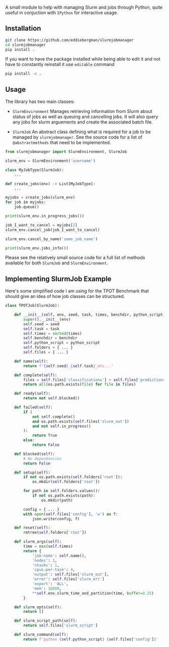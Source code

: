 A small module to help with managing Slurm and jobs through Python,
quite useful in conjuction with `IPython` for interactive usage.

## Installation
```BASH
git clone https://github.com/eddiebergman/slurmjobmanager
cd slurmjobmanager
pip install .
```

If you want to have the package installed while being able to edit it and
not have to constantly reinstall it use `editable` command
```BASH
pip install -e .
```

## Usage
The library has two main classes:
* `SlurmEnvironment`
    Manages retrieving information from Slurm about status of jobs as well
    as queuing and cancelling jobs. It will also query any jobs for 
    slurm arguements and create the associated batch file.

* `SlurmJob`
    An abstract class defining what is required for a job to be managed by
    `slurmjobmanager`. See the source code for a list of `@abstractmethods` that
    need to be implemented.

```Python
from slurmjobmanager import SlurmEnvironment, SlurmJob

slurm_env = SlurmEnvironment('username')

class MyJobType(SlurmJob):
    ...

def create_jobs(env) -> List[MyJobType]:
    ...

myjobs = create_jobs(slurm_env)
for job in myjobs:
    job.queue()

print(slurm_env.in_progress_jobs())

job_I_want_to_cancel = myjobs[2]
slurm_env.cancel_job(job_I_want_to_cancel)

slurm_env.cancel_by_name('some_job_name')

print(slurm_env.jobs_info())
```

Please see the relatively small source code for a full list of methods available
for both `SlurmJob` and `SlurmEnvironment`.

## Implementing SlurmJob Example
Here's some simplified code I am using for the TPOT Benchmark that should give an idea
of how job classes can be structured.

```Python
class TPOTJob(SlurmJob):

    def __init__(self, env, seed, task, times, benchdir, python_script):
        super().__init__(env)
        self.seed = seed
        self.task = task
        self.times = sorted(times)
        self.benchdir = benchdir
        self.python_script = python_script
        self.folders = { ... }
        self.files = { ... }

    def name(self):
        return f'{self.seed}_{self.task}_etc...'

    def complete(self):
        files = self.files['classifications'] + self.files['predictions']
        return all(os.path.exists(file) for file in files)

    def ready(self):
        return not self.blocked()

    def failed(self):
        if (
            not self.complete()
            and os.path.exists(self.files['slurm_out'])
            and not self.in_progress()
        ):
            return True
        else:
            return False

    def blocked(self):
        # No dependancies
        return False

    def setup(self):
        if not os.path.exists(self.folders['root']):
            os.mkdir(self.folders['root'])

        for path in self.folders.values():
            if not os.path.exists(path):
                os.mkdir(path)

        config = { ... }
        with open(self.files['config'], 'w') as f:
            json.write(config, f)

    def reset(self):
        rmtree(self.folders['root'])

    def slurm_args(self):
        time = max(self.times)
        return {
            'job-name': self.name(),
            'nodes': 1,
            'ntasks': 1,
            'cpus-per-task': 4,
            'output': self.files['slurm_out'],
            'error': self.files['slurm_err']
            'export': 'ALL',
            'mem': 16000,
            **self.env.slurm_time_and_partition(time, buffer=0.25)
        }

    def slurm_opts(self):
        return []

    def slurm_script_path(self):
        return self.files['slurm_script']

    def slurm_command(self):
        return f'python {self.python_script} {self.files['config']}'
```
